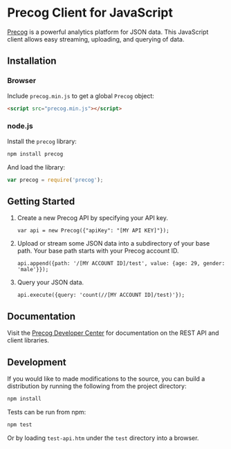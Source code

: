 # Precog Client for JavaScript

[Precog](http://www.precog.com/) is a powerful analytics platform for
JSON data. This JavaScript client allows easy streaming, uploading,
and querying of data.

## Installation

### Browser

Include `precog.min.js` to get a global `Precog` object:

```html
<script src="precog.min.js"></script>
```

### node.js

Install the `precog` library:

```bash
npm install precog
```

And load the library:

```javascript
var precog = require('precog');
```

## Getting Started

1. Create a new Precog API by specifying your API key.

    ```
    var api = new Precog({"apiKey": "[MY API KEY]"});
    ```
2. Upload or stream some JSON data into a subdirectory of your base path. Your base path starts with your Precog account ID.

    ```
    api.append({path: '/[MY ACCOUNT ID]/test', value: {age: 29, gender: 'male'}});
    ```
3. Query your JSON data.

    ```
    api.execute({query: 'count(//[MY ACCOUNT ID]/test)'});
    ```

## Documentation

Visit the
[Precog Developer Center](http://www.precog.com/developers/getting-started/sign-up/)
for documentation on the REST API and client libraries.

## Development

If you would like to made modifications to the source, you can build a
distribution by running the following from the project directory:

```bash
npm install
```

Tests can be run from npm:

```bash
npm test
```

Or by loading `test-api.htm` under the `test` directory into a
browser.